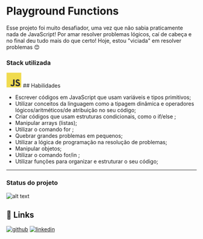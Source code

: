 # Playground Functions

Esse projeto foi muito desafiador, uma vez que não sabia praticamente nada de JavaScript! Por amar resolver problemas lógicos, caí de cabeça e no final deu tudo mais do que certo! Hoje, estou "viciada" em resolver problemas :blush:

### Stack utilizada
<img src="https://raw.githubusercontent.com/devicons/devicon/master/icons/javascript/javascript-original.svg" alt="javascript" width="40" height="40"/>
## Habilidades

- Escrever códigos em JavaScript que usam variáveis e tipos primitivos;
- Utilizar conceitos da linguagem como a tipagem dinâmica e operadores lógicos/aritméticos/de atribuição no seu código;
- Criar códigos que usam estruturas condicionais, como o if/else ;
- Manipular arrays (listas);
- Utilizar o comando for ;
- Quebrar grandes problemas em pequenos;
- Utilizar a lógica de programação na resolução de problemas;
- Manipular objetos;
- Utilizar o comando for/in ;
- Utilizar funções para organizar e estruturar o seu código;

---
### Status do projeto
![alt text](https://github.com/onyrius/second-project-trybe/blob/main/.img/status-projeto.png)

## 🔗 Links
[![github](https://img.shields.io/badge/my_portfolio-000?style=for-the-badge&logo=ko-fi&logoColor=white)](https://github.com/onyrius)
[![linkedin](https://img.shields.io/badge/linkedin-0A66C2?style=for-the-badge&logo=linkedin&logoColor=white)](https://www.linkedin.com/)


